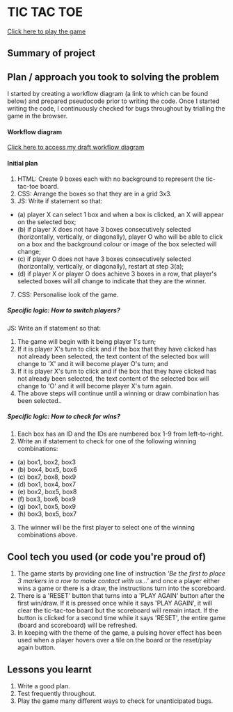 # TIC TAC TOE
<a href="https://kduong888.github.io/tic-tac-toe/">Click here to play the game</a>
## Summary of project
## Plan / approach you took to solving the problem
I started by creating a workflow diagram (a link to which can be found below) and prepared pseudocode prior to writing the code. Once I started writing the code, I continuously checked for bugs throughout by trialling the game in the browser.
#### Workflow diagram
<a href="https://lucid.app/lucidchart/dd978809-07c9-46cf-9348-ef2e0fe6c210/edit?invitationId=inv_326799b7-bbfd-4f88-b634-e5a16dff7d62"> Click here to access my draft workflow diagram</a>
#### Initial plan
1. HTML: Create 9 boxes each with no background to represent the tic-tac-toe board.
2. CSS: Arrange the boxes so that they are in a grid 3x3.
3. JS: Write if statement so that: 
- (a) player X can select 1 box and when a box is clicked, an X will appear on the selected box; 
- (b) if player X does not have 3 boxes consecutively selected (horizontally, vertically, or diagonally), player O who will be able to click on a box and the background colour or image of the box selected will change;
- (c) if player O does not have 3 boxes consecutively selected (horizontally, vertically, or diagonally), restart at step 3(a);
- (d) if player X or player O does achieve 3 boxes in a row, that player's selected boxes will all change to indicate that they are the winner.
7. CSS: Personalise look of the game.
##### Specific logic: How to switch players?
JS: Write an if statement so that: 
1. The game will begin with it being player 1's turn; 
2. If it is player X's turn to click and if the box that they have clicked has not already been selected, the text content of the selected box will change to 'X' and it will become player O's turn; and
3. If it is player X's turn to click and if the box that they have clicked has not already been selected, the text content of the selected box will change to 'O' and it will become player X's turn again. 
4. The above steps will continue until a winning or draw combination has been selected..
##### Specific logic: How to check for wins?
1. Each box has an ID and the IDs are numbered box 1-9 from left-to-right.
2. Write an if statement to check for one of the following winning combinations:
- (a) box1, box2, box3
- (b) box4, box5, box6
- (c) box7, box8, box9
- (d) box1, box4, box7
- (e) box2, box5, box8
- (f) box3, box6, box9
- (g) box1, box5, box9
- (h) box3, box5, box7
3. The winner will be the first player to select one of the winning combinations above.
## Cool tech you used (or code you're proud of)
1. The game starts by providing one line of instruction <i>'Be the first to place 3 markers in a row to make contact with us...'</i> and once a player either wins a game or there is a draw, the instructions turn into the scoreboard.
2. There is a 'RESET' button that turns into a 'PLAY AGAIN' button after the first win/draw. If it is pressed once while it says 'PLAY AGAIN', it will clear the tic-tac-toe board but the scoreboard will remain intact. If the button is clicked for a second time while it says 'RESET', the entire game (board and scoreboard) will be refreshed.
3. In keeping with the theme of the game, a pulsing hover effect has been used when a player hovers over a tile on the board or the reset/play again button.
## Lessons you learnt
1. Write a good plan.
2. Test frequently throughout.
3. Play the game many different ways to check for unanticipated bugs.
